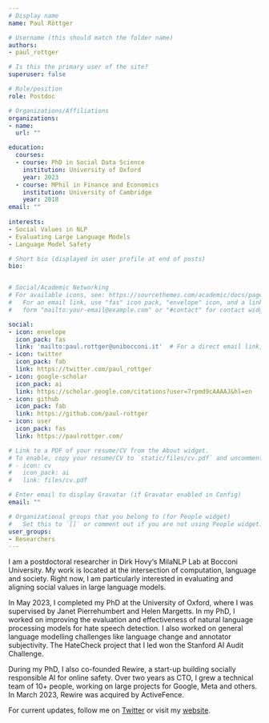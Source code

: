 ```yaml
---
# Display name
name: Paul Röttger

# Username (this should match the folder name)
authors:
- paul_rottger

# Is this the primary user of the site?
superuser: false

# Role/position
role: Postdoc

# Organizations/Affiliations
organizations:
- name:
  url: ""

education:
  courses:
  - course: PhD in Social Data Science
    institution: University of Oxford
    year: 2023
  - course: MPhil in Finance and Economics
    institution: University of Cambridge
    year: 2018
email: ""
    
interests:
- Social Values in NLP
- Evaluating Large Language Models
- Language Model Safety

# Short bio (displayed in user profile at end of posts)
bio:


# Social/Academic Networking
# For available icons, see: https://sourcethemes.com/academic/docs/page-builder/#icons
#   For an email link, use "fas" icon pack, "envelope" icon, and a link in the
#   form "mailto:your-email@example.com" or "#contact" for contact widget.

social:
- icon: envelope
  icon_pack: fas
  link: 'mailto:paul.rottger@unibocconi.it'  # For a direct email link, use "mailto:debora.nozza@unibocconi.it".
- icon: twitter
  icon_pack: fab
  link: https://twitter.com/paul_rottger
- icon: google-scholar
  icon_pack: ai
  link: https://scholar.google.com/citations?user=7rpmd9cAAAAJ&hl=en
- icon: github
  icon_pack: fab
  link: https://github.com/paul-rottger
- icon: user
  icon_pack: fas
  link: https://paulrottger.com/

# Link to a PDF of your resume/CV from the About widget.
# To enable, copy your resume/CV to `static/files/cv.pdf` and uncomment the lines below.
# - icon: cv
#   icon_pack: ai
#   link: files/cv.pdf

# Enter email to display Gravatar (if Gravatar enabled in Config)
email: ""

# Organizational groups that you belong to (for People widget)
#   Set this to `[]` or comment out if you are not using People widget.
user_groups:
- Researchers
---
```


I am a postdoctoral researcher in Dirk Hovy‘s MilaNLP Lab at Bocconi University. My work is located at the intersection of computation, language and society. Right now, I am particularly interested in evaluating and aligning social values in large language models.

In May 2023, I completed my PhD at the University of Oxford, where I was supervised by Janet Pierrehumbert and Helen Margetts. In my PhD, I worked on improving the evaluation and effectiveness of natural language processing models for hate speech detection. I also worked on general language modelling challenges like language change and annotator subjectivity. The HateCheck project that I led won the Stanford AI Audit Challenge.

During my PhD, I also co-founded Rewire, a start-up building socially responsible AI for online safety. Over two years as CTO, I grew a technical team of 10+ people, working on large projects for Google, Meta and others. In March 2023, Rewire was acquired by ActiveFence.

For current updates, follow me on [Twitter](https://twitter.com/paul_rottger) or visit my [website](https://paulrottger.com/).